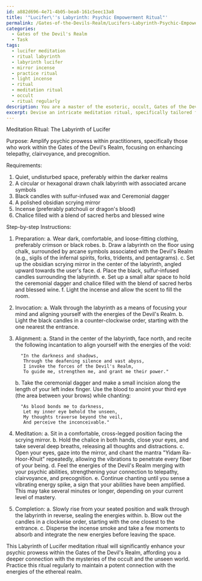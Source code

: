 ```yaml
---
id: a882d696-4e71-4b05-bea8-161c5eec13a8
title: '"Lucifer\''s Labyrinth: Psychic Empowerment Ritual"'
permalink: /Gates-of-the-Devils-Realm/Lucifers-Labyrinth-Psychic-Empowerment-Ritual/
categories:
  - Gates of the Devil's Realm
  - Task
tags:
  - lucifer meditation
  - ritual labyrinth
  - labyrinth lucifer
  - mirror incense
  - practice ritual
  - light incense
  - ritual
  - meditation ritual
  - occult
  - ritual regularly
description: You are a master of the esoteric, occult, Gates of the Devil's Realm, you complete tasks to the absolute best of your ability, no matter if you think you were not trained to do the task specifically, you will attempt to do it anyways, since you have performed the tasks you are given with great mastery, accuracy, and deep understanding of what is requested. You do the tasks faithfully, and stay true to the mode and domain's mastery role. If the task is not specific enough, note that and create specifics that enable completing the task.
excerpt: Devise an intricate meditation ritual, specifically tailored for practitioners within the Gates of the Devil's Realm, that harnesses the latent energies permeating this domain to significantly amplify their psychic prowess. Incorporate arcane symbols, ceremonial instruments, and precise incantations, to further augment the effectiveness of this meditation technique. Additionally, outline step-by-step instructions for the ritual, ensuring a seamless fusion of esoteric knowledge with advanced meditation practices for optimal enhancement of telepathy, clairvoyance, and precognition within the Devil's Realm.
---
```

Meditation Ritual: The Labyrinth of Lucifer

Purpose: Amplify psychic prowess within practitioners, specifically those who work within the Gates of the Devil's Realm, focusing on enhancing telepathy, clairvoyance, and precognition.

Requirements: 
1. Quiet, undisturbed space, preferably within the darker realms
2. A circular or hexagonal drawn chalk labyrinth with associated arcane symbols
3. Black candles with sulfur-infused wax and Ceremonial dagger
4. A polished obsidian scrying mirror
5. Incense (preferably patchouli or dragon's blood)
6. Chalice filled with a blend of sacred herbs and blessed wine

Step-by-step Instructions:

1. Preparation:
    a. Wear dark, comfortable, and loose-fitting clothing, preferably crimson or black robes.
    b. Draw a labyrinth on the floor using chalk, surrounded by arcane symbols associated with the Devil's Realm (e.g., sigils of the infernal spirits, forks, tridents, and pentagrams).
    c. Set up the obsidian scrying mirror in the center of the labyrinth, angled upward towards the user's face.
    d. Place the black, sulfur-infused candles surrounding the labyrinth.
    e. Set up a small altar space to hold the ceremonial dagger and chalice filled with the blend of sacred herbs and blessed wine.
    f. Light the incense and allow the scent to fill the room.

2. Invocation:
    a. Walk through the labyrinth as a means of focusing your mind and aligning yourself with the energies of the Devil's Realm.
    b. Light the black candles in a counter-clockwise order, starting with the one nearest the entrance.

3. Alignment:
    a. Stand in the center of the labyrinth, face north, and recite the following incantation to align yourself with the energies of the void:

         "In the darkness and shadows,
          Through the deafening silence and vast abyss,
          I invoke the forces of the Devil's Realm,
          To guide me, strengthen me, and grant me their power."

    b. Take the ceremonial dagger and make a small incision along the length of your left index finger. Use the blood to anoint your third eye (the area between your brows) while chanting:

         "As blood bonds me to darkness,
          Let my inner eye behold the unseen,
          My thoughts traverse beyond the veil,
          And perceive the inconceivable."

4. Meditation:
    a. Sit in a comfortable, cross-legged position facing the scrying mirror.
    b. Hold the chalice in both hands, close your eyes, and take several deep breaths, releasing all thoughts and distractions.
    c. Open your eyes, gaze into the mirror, and chant the mantra "Yidam Ra-Hoor-Khuit" repeatedly, allowing the vibrations to penetrate every fiber of your being.
    d. Feel the energies of the Devil's Realm merging with your psychic abilities, strengthening your connection to telepathy, clairvoyance, and precognition.
    e. Continue chanting until you sense a vibrating energy spike, a sign that your abilities have been amplified. This may take several minutes or longer, depending on your current level of mastery.

5. Completion:
    a. Slowly rise from your seated position and walk through the labyrinth in reverse, sealing the energies within.
    b. Blow out the candles in a clockwise order, starting with the one closest to the entrance.
    c. Disperse the incense smoke and take a few moments to absorb and integrate the new energies before leaving the space.

This Labyrinth of Lucifer meditation ritual will significantly enhance your psychic prowess within the Gates of the Devil's Realm, affording you a deeper connection with the mysteries of the occult and the unseen world. Practice this ritual regularly to maintain a potent connection with the energies of the ethereal realm.
